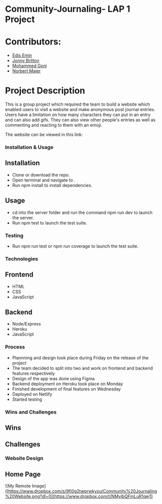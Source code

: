 # Community-Journaling- LAP 1 Project

# Contributors:

- [Edis Emin](./edis.md)
- [Jonny Britton](./jonny.md)
- [Mohammed Goni](./mohammed.md)
- [Norbert Majer](./norbert.md)

# Project Description
This is a group project which required the team to build a website which enabled users 
to visit a website and make anonymous post journal entries. Users have a limitation on 
how many characters they can put in an entry and can also add gifs. They can also view other 
people's entries as well as commenting and reacting to them with an emoji. 

The website can be viewed in this link:

### Installation & Usage

## Installation
- Clone or download the repo.
- Open terminal and navigate to .
- Run npm install to install dependencies.

## Usage
- cd into the server folder and run the command npm run dev to launch the server.
- Run npm test to launch the test suite.

### Testing
- Run npm run test or npm run coverage to launch the test suite.

### Technologies

## Frontend
- HTML
- CSS
- JavaScript

## Backend
- Node/Express
- Heroku
- JavaScript

### Process
- Plannning and design took place during Friday on the release of the project 
- The team decided to split into two and work on frontend and backend features respectively
- Design of the app was done using Figma
- Backend deployment on Heroku took place on Monday
- Finished development of final features on Wednesday
- Deployed on Netlify
- Started testing


### Wins and Challenges

## Wins

## Challenges

### Website Design

## Home Page
![My Remote Image]([https://www.dropbox.com/s/9fi0g2twprwkyxu/Community%20Journaling%20Website.png?dl=0](https://www.dropbox.com/t/NMyibQFmLuR1qej1)


